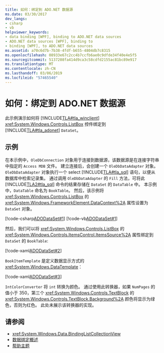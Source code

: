 ```yaml
---
title: 如何：绑定到 ADO.NET 数据源
ms.date: 03/30/2017
dev_langs:
- csharp
- vb
helpviewer_keywords:
- data binding [WPF], binding to ADO.NET data sources
- ADO.NET data sources [WPF], binding to
- binding [WPF], to ADO.NET data sources
ms.assetid: a70c6d7b-7b38-4fdf-b655-4804db7c8315
ms.openlocfilehash: 08933e67c2cc4b7ccfb6ae0c9dfde34f40e4e5f5
ms.sourcegitcommit: 5137208fa414d9ca3c58cdfd2155ac81bc89e917
ms.translationtype: MT
ms.contentlocale: zh-CN
ms.lasthandoff: 03/06/2019
ms.locfileid: "57465540"
---
```

# <a name="how-to-bind-to-an-adonet-data-source"></a>如何：绑定到 ADO.NET 数据源

此示例演示如何将 [!INCLUDE[TLA#tla_winclient](../../../../includes/tlasharptla-winclient-md.md)] <xref:System.Windows.Controls.ListBox> 控件绑定到 [!INCLUDE[TLA#tla_adonet](../../../../includes/tlasharptla-adonet-md.md)] `DataSet`。

## <a name="example"></a>示例

在本示例中，`OleDbConnection` 对象用于连接到数据源，该数据源是在连接字符串中指定的 `Access MDB` 文件。 建立连接后，会创建一个 `OleDbDataAdapter` 对象。 `OleDbDataAdapter` 对象执行一个 select [!INCLUDE[TLA#tla_sql](../../../../includes/tlasharptla-sql-md.md)] 语句，以便从数据库中检索记录集。 通过调用 `OleDbDataAdapter` 的 `Fill` 方法，可将此 [!INCLUDE[TLA2#tla_sql](../../../../includes/tla2sharptla-sql-md.md)] 命令的结果存储在 `DataSet` 的 `DataTable` 中。 本示例中，`DataTable` 命名为 `BookTable`。 然后，该示例将 <xref:System.Windows.Controls.ListBox> 的 <xref:System.Windows.FrameworkElement.DataContext%2A> 属性设置为 `DataSet` 对象。

[!code-csharp[ADODataSet#1](~/samples/snippets/csharp/VS_Snippets_Wpf/ADODataSet/CSharp/Window1.xaml.cs#1)]
[!code-vb[ADODataSet#1](~/samples/snippets/visualbasic/VS_Snippets_Wpf/ADODataSet/VisualBasic/Window1.xaml.vb#1)]

然后，我们可以将 <xref:System.Windows.Controls.ListBox> 的 <xref:System.Windows.Controls.ItemsControl.ItemsSource%2A> 属性绑定到 `DataSet` 的 `BookTable`:

[!code-xaml[ADODataSet#2](~/samples/snippets/csharp/VS_Snippets_Wpf/ADODataSet/CSharp/Window1.xaml#2)]

`BookItemTemplate` 是定义数据显示方式的 <xref:System.Windows.DataTemplate>：

[!code-xaml[ADODataSet#3](~/samples/snippets/csharp/VS_Snippets_Wpf/ADODataSet/CSharp/Window1.xaml#3)]

`IntColorConverter` 将 `int` 转换为颜色。 通过使用此转换器，如果 `NumPages` 的值小于 350，第三个 <xref:System.Windows.Controls.TextBlock> 的 <xref:System.Windows.Controls.TextBlock.Background%2A> 颜色将显示为绿色，否则为红色。 此处未展示该转换器的实现。

## <a name="see-also"></a>请参阅

- <xref:System.Windows.Data.BindingListCollectionView>
- [数据绑定概述](data-binding-overview.md)
- [帮助主题](data-binding-how-to-topics.md)
